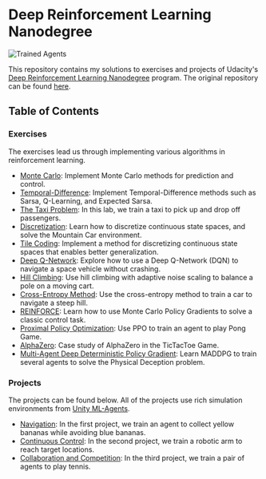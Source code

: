 [//]: # (Image References)

[image1]: https://user-images.githubusercontent.com/10624937/42135602-b0335606-7d12-11e8-8689-dd1cf9fa11a9.gif "Trained Agents"
[image2]: https://user-images.githubusercontent.com/10624937/42386929-76f671f0-8106-11e8-9376-f17da2ae852e.png "Kernel"

# Deep Reinforcement Learning Nanodegree

![Trained Agents][image1]

This repository contains my solutions to exercises and projects of Udacity's [Deep Reinforcement Learning Nanodegree](https://www.udacity.com/course/deep-reinforcement-learning-nanodegree--nd893) program.
The original repository can be found [here](https://github.com/udacity/deep-reinforcement-learning).

## Table of Contents

### Exercises

The exercises lead us through implementing various algorithms in reinforcement learning.

* [Monte Carlo](https://github.com/st2yang/udacity-deep-reinforcement-learning/tree/master/1.%20Introduction%20to%20Deep%20Reinforcement%20Learning/monte-carlo): Implement Monte Carlo methods for prediction and control. 
* [Temporal-Difference](https://github.com/st2yang/udacity-deep-reinforcement-learning/tree/master/1.%20Introduction%20to%20Deep%20Reinforcement%20Learning/temporal-difference): Implement Temporal-Difference methods such as Sarsa, Q-Learning, and Expected Sarsa. 
* [The Taxi Problem](https://github.com/st2yang/udacity-deep-reinforcement-learning/tree/master/1.%20Introduction%20to%20Deep%20Reinforcement%20Learning/lab-taxi): In this lab, we train a taxi to pick up and drop off passengers.
* [Discretization](https://github.com/st2yang/udacity-deep-reinforcement-learning/tree/master/1.%20Introduction%20to%20Deep%20Reinforcement%20Learning/discretization): Learn how to discretize continuous state spaces, and solve the Mountain Car environment.
* [Tile Coding](https://github.com/st2yang/udacity-deep-reinforcement-learning/tree/master/1.%20Introduction%20to%20Deep%20Reinforcement%20Learning/tile-coding): Implement a method for discretizing continuous state spaces that enables better generalization.
* [Deep Q-Network](https://github.com/st2yang/udacity-deep-reinforcement-learning/tree/master/2.%20Value-Based%20Methods/dqn): Explore how to use a Deep Q-Network (DQN) to navigate a space vehicle without crashing.
* [Hill Climbing](https://github.com/st2yang/udacity-deep-reinforcement-learning/tree/master/3.%20Policy-Based%20Methods/hill-climbing): Use hill climbing with adaptive noise scaling to balance a pole on a moving cart.
* [Cross-Entropy Method](https://github.com/st2yang/udacity-deep-reinforcement-learning/tree/master/3.%20Policy-Based%20Methods/cross-entropy): Use the cross-entropy method to train a car to navigate a steep hill.
* [REINFORCE](https://github.com/st2yang/udacity-deep-reinforcement-learning/tree/master/3.%20Policy-Based%20Methods/reinforce): Learn how to use Monte Carlo Policy Gradients to solve a classic control task.
* [Proximal Policy Optimization](https://github.com/st2yang/udacity-deep-reinforcement-learning/tree/master/3.%20Policy-Based%20Methods/ppo): Use PPO to train an agent to play Pong Game.
* [AlphaZero](https://github.com/st2yang/udacity-deep-reinforcement-learning/tree/master/4.%20Multi-Agent%20Reinforcement%20Learning/alpha0): Case study of AlphaZero in the TicTacToe Game.
* [Multi-Agent Deep Deterministic Policy Gradient](https://github.com/st2yang/udacity-deep-reinforcement-learning/tree/master/4.%20Multi-Agent%20Reinforcement%20Learning/maddpg): Learn MADDPG to train several agents to solve the Physical Deception problem.

### Projects

The projects can be found below.  All of the projects use rich simulation environments from [Unity ML-Agents](https://github.com/Unity-Technologies/ml-agents).

* [Navigation](https://github.com/st2yang/udacity-deep-reinforcement-learning/tree/master/Project1%20-%20Navigation): In the first project, we train an agent to collect yellow bananas while avoiding blue bananas.
* [Continuous Control](https://github.com/st2yang/udacity-deep-reinforcement-learning/tree/master/Project2%20-%20Continuous%20Control): In the second project, we train a robotic arm to reach target locations.
* [Collaboration and Competition](https://github.com/st2yang/udacity-deep-reinforcement-learning/tree/master/Project3%20-%20Collaboration%20and%20Competition): In the third project, we train a pair of agents to play tennis.
